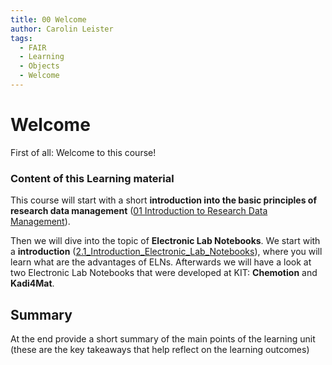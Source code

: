 ```yaml
---
title: 00 Welcome
author: Carolin Leister
tags:
  - FAIR
  - Learning
  - Objects
  - Welcome
---
```


# Welcome

First of all: Welcome to this course!

### Content of this Learning material

This course will start with a short **introduction into the basic principles of research data management** ([01 Introduction to Research Data Management](../01%20Introduction%20to%20Research%20Data%20Management/RDM_content.md)).

Then we will dive into the topic of **Electronic Lab Notebooks**. We start with a **introduction** ([2.1_Introduction_Electronic_Lab_Notebooks](../02%20Electronic%20Lab%20Notebooks/2.1_Introduction_Electronic_Lab_Notebooks.md)), where you will learn what are the advantages of ELNs. Afterwards we will have a look at two Electronic Lab Notebooks that were developed at KIT: **Chemotion** and **Kadi4Mat**.
## Summary

At the end provide a short summary of the main points of the learning unit (these are the key takeaways that help reflect on the learning outcomes)


